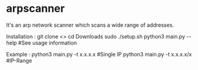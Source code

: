 # arpscanner
It's an arp network scanner which scans a wide range of addresses.

Installation :
git clone  <>
cd Downloads
sudo ./setup.sh
python3 main.py --help  #See usage information

Example :
python3 main.py -t x.x.x.x #Single IP
python3 main.py -t x.x.x.x/x #IP-Range

